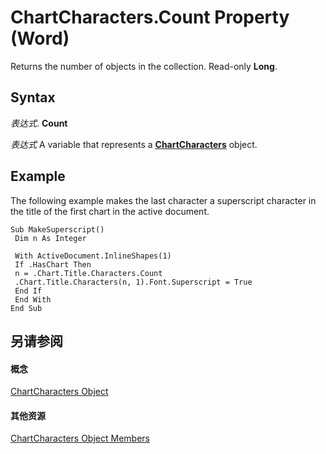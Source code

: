 
# ChartCharacters.Count Property (Word)

Returns the number of objects in the collection. Read-only  **Long**.


## Syntax

 _表达式_. **Count**

 _表达式_ A variable that represents a **[ChartCharacters](cffe50a7-3fdc-75ad-2e32-081ba2310c1d.md)** object.


## Example

The following example makes the last character a superscript character in the title of the first chart in the active document.


```
Sub MakeSuperscript() 
 Dim n As Integer 
 
 With ActiveDocument.InlineShapes(1) 
 If .HasChart Then 
 n = .Chart.Title.Characters.Count 
 .Chart.Title.Characters(n, 1).Font.Superscript = True 
 End If 
 End With 
End Sub
```


## 另请参阅


#### 概念


[ChartCharacters Object](cffe50a7-3fdc-75ad-2e32-081ba2310c1d.md)
#### 其他资源


[ChartCharacters Object Members](http://msdn.microsoft.com/library/eb07f51c-64e4-274f-81f4-cc5a7b9694e6%28Office.15%29.aspx)